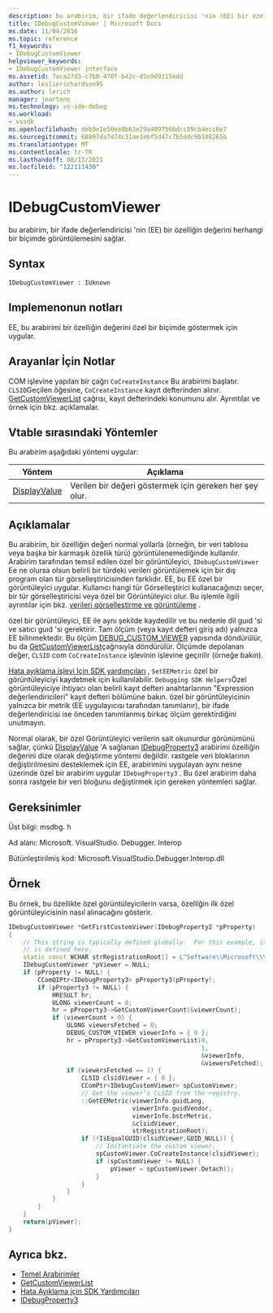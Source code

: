 ```yaml
---
description: bu arabirim, bir ifade değerlendiricisi 'nin (EE) bir özelliğin değerini herhangi bir biçimde görüntülemesini sağlar.
title: IDebugCustomViewer | Microsoft Docs
ms.date: 11/04/2016
ms.topic: reference
f1_keywords:
- IDebugCustomViewer
helpviewer_keywords:
- IDebugCustomViewer interface
ms.assetid: 7aca27d3-c7b8-470f-b42c-d1e9d9115edd
author: leslierichardson95
ms.author: lerich
manager: jmartens
ms.technology: vs-ide-debug
ms.workload:
- vssdk
ms.openlocfilehash: deb9e1e50ee8b63e29a409756bdcc09cb4ecc8e7
ms.sourcegitcommit: 68897da7d74c31ae1ebf5d47c7b5ddc9b108265b
ms.translationtype: MT
ms.contentlocale: tr-TR
ms.lasthandoff: 08/13/2021
ms.locfileid: "122111430"
---
```

# <a name="idebugcustomviewer"></a>IDebugCustomViewer
bu arabirim, bir ifade değerlendiricisi 'nin (EE) bir özelliğin değerini herhangi bir biçimde görüntülemesini sağlar.

## <a name="syntax"></a>Syntax

```
IDebugCustomViewer : IUknown
```

## <a name="notes-for-implementers"></a>Implemenonun notları
EE, bu arabirimi bir özelliğin değerini özel bir biçimde göstermek için uygular.

## <a name="notes-for-callers"></a>Arayanlar İçin Notlar
COM işlevine yapılan bir çağrı `CoCreateInstance` Bu arabirimi başlatır. `CLSID`Geçilen öğesine, `CoCreateInstance` kayıt defterinden alınır. [GetCustomViewerList](../../../extensibility/debugger/reference/idebugproperty3-getcustomviewerlist.md) çağrısı, kayıt defterindeki konumunu alır. Ayrıntılar ve örnek için bkz. açıklamalar.

## <a name="methods-in-vtable-order"></a>Vtable sırasındaki Yöntemler
Bu arabirim aşağıdaki yöntemi uygular:

|Yöntem|Açıklama|
|------------|-----------------|
|[DisplayValue](../../../extensibility/debugger/reference/idebugcustomviewer-displayvalue.md)|Verilen bir değeri göstermek için gereken her şey olur.|

## <a name="remarks"></a>Açıklamalar
Bu arabirim, bir özelliğin değeri normal yollarla (örneğin, bir veri tablosu veya başka bir karmaşık özellik türü) görüntülenemediğinde kullanılır. Arabirim tarafından temsil edilen özel bir görüntüleyici, `IDebugCustomViewer` Ee ne olursa olsun belirli bir türdeki verileri görüntülemek için bir dış program olan tür görselleştiricisinden farklıdır. EE, bu EE özel bir görüntüleyici uygular. Kullanıcı hangi tür Görselleştirici kullanacağınızı seçer, bir tür görselleştiricisi veya özel bir Görüntüleyici olur. Bu işlemle ilgili ayrıntılar için bkz. [verileri görselleştirme ve görüntüleme](../../../extensibility/debugger/visualizing-and-viewing-data.md) .

özel bir görüntüleyici, EE ile aynı şekilde kaydedilir ve bu nedenle dil guıd 'si ve satıcı guıd 'si gerektirir. Tam ölçüm (veya kayıt defteri giriş adı) yalnızca EE bilinmektedir. Bu ölçüm [DEBUG_CUSTOM_VIEWER](../../../extensibility/debugger/reference/debug-custom-viewer.md) yapısında döndürülür, bu da [GetCustomViewerList](../../../extensibility/debugger/reference/idebugproperty3-getcustomviewerlist.md)çağrısıyla döndürülür. Ölçümde depolanan değer, `CLSID` com `CoCreateInstance` işlevinin işlevine geçirilir (örneğe bakın).

[Hata ayıklama işlevi Için SDK yardımcıları](../../../extensibility/debugger/reference/sdk-helpers-for-debugging.md) , `SetEEMetric` özel bir görüntüleyiciyi kaydetmek için kullanılabilir. `Debugging SDK Helpers`Özel görüntüleyiciye ihtiyacı olan belirli kayıt defteri anahtarlarının "Expression değerlendiricileri" kayıt defteri bölümüne bakın. özel bir görüntüleyicinin yalnızca bir metrik (EE uygulayıcısı tarafından tanımlanır), bir ifade değerlendiricisi ise önceden tanımlanmış birkaç ölçüm gerektirdiğini unutmayın.

Normal olarak, bir özel Görüntüleyici verilerin salt okunurdur görünümünü sağlar, çünkü [DisplayValue](../../../extensibility/debugger/reference/idebugcustomviewer-displayvalue.md) 'A sağlanan [IDebugProperty3](../../../extensibility/debugger/reference/idebugproperty3.md) arabirimi özelliğin değerini dize olarak değiştirme yöntemi değildir. rastgele veri bloklarının değiştirilmesini desteklemek için EE, arabirimini uygulayan aynı nesne üzerinde özel bir arabirim uygular `IDebugProperty3` . Bu özel arabirim daha sonra rastgele bir veri bloğunu değiştirmek için gereken yöntemleri sağlar.

## <a name="requirements"></a>Gereksinimler
Üst bilgi: msdbg. h

Ad alanı: Microsoft. VisualStudio. Debugger. Interop

Bütünleştirilmiş kod: Microsoft.VisualStudio.Debugger.Interop.dll

## <a name="example"></a>Örnek
Bu örnek, bu özellikte özel görüntüleyicilerin varsa, özelliğin ilk özel görüntüleyicisinin nasıl alınacağını gösterir.

```cpp
IDebugCustomViewer *GetFirstCustomViewer(IDebugProperty2 *pProperty)
{
    // This string is typically defined globally.  For this example, it
    // is defined here.
    static const WCHAR strRegistrationRoot[] = L"Software\\Microsoft\\VisualStudio\\8.0Exp";
    IDebugCustomViewer *pViewer = NULL;
    if (pProperty != NULL) {
        CComQIPtr<IDebugProperty3> pProperty3(pProperty);
        if (pProperty3 != NULL) {
            HRESULT hr;
            ULONG viewerCount = 0;
            hr = pProperty3->GetCustomViewerCount(&viewerCount);
            if (viewerCount > 0) {
                ULONG viewersFetched = 0;
                DEBUG_CUSTOM_VIEWER viewerInfo = { 0 };
                hr = pProperty3->GetCustomViewerList(0,
                                                     1,
                                                     &viewerInfo,
                                                     &viewersFetched);
                if (viewersFetched == 1) {
                    CLSID clsidViewer = { 0 };
                    CComPtr<IDebugCustomViewer> spCustomViewer;
                    // Get the viewer's CLSID from the registry.
                    ::GetEEMetric(viewerInfo.guidLang,
                                  viewerInfo.guidVendor,
                                  viewerInfo.bstrMetric,
                                  &clsidViewer,
                                  strRegistrationRoot);
                    if (!IsEqualGUID(clsidViewer,GUID_NULL)) {
                        // Instantiate the custom viewer.
                        spCustomViewer.CoCreateInstance(clsidViewer);
                        if (spCustomViewer != NULL) {
                            pViewer = spCustomViewer.Detach();
                        }
                    }
                }
            }
        }
    }
    return(pViewer);
}
```

## <a name="see-also"></a>Ayrıca bkz.
- [Temel Arabirimler](../../../extensibility/debugger/reference/core-interfaces.md)
- [GetCustomViewerList](../../../extensibility/debugger/reference/idebugproperty3-getcustomviewerlist.md)
- [Hata Ayıklama için SDK Yardımcıları](../../../extensibility/debugger/reference/sdk-helpers-for-debugging.md)
- [IDebugProperty3](../../../extensibility/debugger/reference/idebugproperty3.md)
